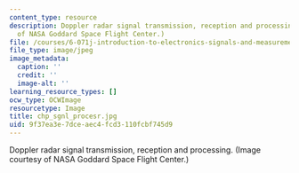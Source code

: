 ```yaml
---
content_type: resource
description: Doppler radar signal transmission, reception and processing. (Image courtesy
  of NASA Goddard Space Flight Center.)
file: /courses/6-071j-introduction-to-electronics-signals-and-measurement-spring-2006/9f37ea3e7dceaec4fcd3110fcbf745d9_chp_sgnl_procesr.jpg
file_type: image/jpeg
image_metadata:
  caption: ''
  credit: ''
  image-alt: ''
learning_resource_types: []
ocw_type: OCWImage
resourcetype: Image
title: chp_sgnl_procesr.jpg
uid: 9f37ea3e-7dce-aec4-fcd3-110fcbf745d9
---
```

Doppler radar signal transmission, reception and processing. (Image courtesy of NASA Goddard Space Flight Center.)